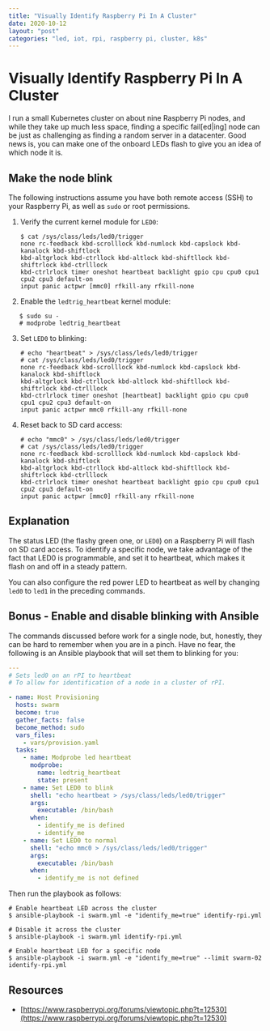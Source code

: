 ```yaml
---
title: "Visually Identify Raspberry Pi In A Cluster"
date: 2020-10-12
layout: "post"
categories: "led, iot, rpi, raspberry pi, cluster, k8s"
---
```


# Visually Identify Raspberry Pi In A Cluster

I run a small Kubernetes cluster on about nine Raspberry Pi nodes, and while they take up much less space, finding a specific fail[ed|ing] node can be just as challenging as finding a random server in a datacenter. Good news is, you can make one of the onboard LEDs flash to give you an idea of which node it is.

## Make the node blink

The following instructions assume you have both remote access (SSH) to your Raspberry Pi, as well as `sudo` or root permissions.

1. Verify the current kernel module for `LED0`:

    ```shell
    $ cat /sys/class/leds/led0/trigger
    none rc-feedback kbd-scrolllock kbd-numlock kbd-capslock kbd-kanalock kbd-shiftlock
    kbd-altgrlock kbd-ctrllock kbd-altlock kbd-shiftllock kbd-shiftrlock kbd-ctrlllock
    kbd-ctrlrlock timer oneshot heartbeat backlight gpio cpu cpu0 cpu1 cpu2 cpu3 default-on
    input panic actpwr [mmc0] rfkill-any rfkill-none
    ```

2. Enable the `ledtrig_heartbeat` kernel module:
   
```shell
   $ sudo su -
   # modprobe ledtrig_heartbeat
   ```

3. Set `LED0` to blinking:

   ```shell
   # echo "heartbeat" > /sys/class/leds/led0/trigger
   # cat /sys/class/leds/led0/trigger
   none rc-feedback kbd-scrolllock kbd-numlock kbd-capslock kbd-kanalock kbd-shiftlock
   kbd-altgrlock kbd-ctrllock kbd-altlock kbd-shiftllock kbd-shiftrlock kbd-ctrlllock
   kbd-ctrlrlock timer oneshot [heartbeat] backlight gpio cpu cpu0 cpu1 cpu2 cpu3 default-on
   input panic actpwr mmc0 rfkill-any rfkill-none
   ```

4. Reset back to SD card access:

   ```shell
   # echo "mmc0" > /sys/class/leds/led0/trigger
   # cat /sys/class/leds/led0/trigger
   none rc-feedback kbd-scrolllock kbd-numlock kbd-capslock kbd-kanalock kbd-shiftlock
   kbd-altgrlock kbd-ctrllock kbd-altlock kbd-shiftllock kbd-shiftrlock kbd-ctrlllock
   kbd-ctrlrlock timer oneshot heartbeat backlight gpio cpu cpu0 cpu1 cpu2 cpu3 default-on
   input panic actpwr [mmc0] rfkill-any rfkill-none
   ```

## Explanation

The status LED (the flashy green one, or `LED0`) on a Raspberry Pi will flash on SD card access. To identify a specific node, we take advantage of the fact that LED0 is programmable, and set it to heartbeat, which makes it flash on and off in a steady pattern.

You can also configure the red power LED to heartbeat as well by changing `led0` to `led1` in the preceding commands.

## Bonus - Enable and disable blinking with Ansible

The commands discussed before work for a single node, but, honestly, they can be hard to remember when you are in a pinch. Have no fear, the following is an Ansible playbook that will set them to blinking for you:

```yaml
---
# Sets led0 on an rPI to heartbeat
# To allow for identification of a node in a cluster of rPI.

- name: Host Provisioning
  hosts: swarm
  become: true
  gather_facts: false
  become_method: sudo
  vars_files:
    - vars/provision.yaml
  tasks:
    - name: Modprobe led heartbeat
      modprobe:
        name: ledtrig_heartbeat
        state: present
    - name: Set LED0 to blink
      shell: "echo heartbeat > /sys/class/leds/led0/trigger"
      args:
        executable: /bin/bash
      when:
        - identify_me is defined
        - identify_me
    - name: Set LED0 to normal
      shell: "echo mmc0 > /sys/class/leds/led0/trigger"
      args:
        executable: /bin/bash
      when:
        - identify_me is not defined
```

Then run the playbook as follows:

```shell
# Enable heartbeat LED across the cluster
$ ansible-playbook -i swarm.yml -e "identify_me=true" identify-rpi.yml

# Disable it across the cluster
$ ansible-playbook -i swarm.yml identify-rpi.yml

# Enable heartbeat LED for a specific node
$ ansible-playbook -i swarm.yml -e "identify_me=true" --limit swarm-02 identify-rpi.yml
```

## Resources

* [https://www.raspberrypi.org/forums/viewtopic.php?t=12530](https://www.raspberrypi.org/forums/viewtopic.php?t=12530)